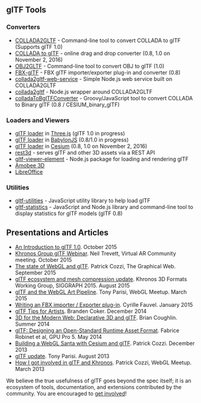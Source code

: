 ## glTF Tools

### Converters

*   [COLLADA2GLTF](https://github.com/KhronosGroup/glTF/wiki/converter) - Command-line tool to convert COLLADA to glTF (Supports glTF 1.0)
*   [COLLADA to glTF](http://cesiumjs.org/convertmodel.html) - online drag and drop converter (0.8, 1.0 on November 2, 2016)
*   [OBJ2GLTF](https://github.com/AnalyticalGraphicsInc/OBJ2GLTF) - Command-line tool to convert OBJ to glTF (1.0)
*   [FBX-glTF](https://github.com/cyrillef/FBX-glTF) - FBX glTF importer/exporter plug-in and converter (0.8)
*   [collada2gltf-web-service](https://github.com/AnalyticalGraphicsInc/collada2gltf-web-service) - Simple Node.js web service built on COLLADA2GLTF
*   [collada2gltf](https://www.npmjs.com/package/collada2gltf) - Node.js wrapper around COLLADA2GLTF
*   [colladaToBglTFConverter](https://github.com/virtualcitySYSTEMS/colladaToBglTFConverter) - Groovy/JavaScript tool to convert COLLADA to Binary glTF (0.8 / CESIUM_binary_glTF)

### Loaders and Viewers

*   [glTF loader](https://github.com/mrdoob/three.js/tree/master/examples/js/loaders/gltf) in [Three.js](http://threejs.org/) (glTF 1.0 in progress)
*   [glTF loader](https://github.com/BabylonJS/Babylon.js/tree/master/loaders/glTF) in [BabylonJS](http://babylonjs.com/) (0.8/1.0 in progress)
*   [glTF loader](https://github.com/AnalyticalGraphicsInc/cesium/blob/master/Source/Scene/Model.js) in [Cesium](http://cesiumjs.org/) (0.8, 1.0 on November 2, 2016)
*   [rest3d](https://github.com/amd/rest3d) - serves glTF and other 3D assets via a REST API
*   [gltf-viewer-element](https://www.npmjs.com/package/gltf-viewer-element) - Node.js package for loading and rendering glTF
*   [Amobee 3D](http://amobee3d.s3.amazonaws.com/ads/Amobee3D_AdList.html)
*   [LibreOffice](http://zolnaitamas.blogspot.com/2014/08/3d-models-in-impress-libreoffice-43.html)

### Utilities

*   [gltf-utilities](https://github.com/AnalyticalGraphicsInc/gltf-utilities) - JavaScript utility library to help load glTF
*   [gltf-statistics](https://github.com/AnalyticalGraphicsInc/gltf-statistics) - JavaScript and Node.js library and command-line tool to display statistics for glTF models (glTF 0.8)

## Presentations and Articles

*   [An Introduction to glTF 1.0](https://www.khronos.org/assets/uploads/developers/library/overview/glTF-1.0-Introduction-Oct15.pdf). October 2015
*   [Khronos Group glTF Webinar](https://www.youtube.com/watch?v=YXPeh2hy6Tc). Neil Trevett, Virtual AR Community meeting. October 2015
*   [The state of WebGL and glTF](https://www.khronos.org/assets/uploads/developers/library/2015-graphical-web/WebGL-and-glTF-Graphical-Web_Sep15.pdf). Patrick Cozzi, The Graphical Web. September 2015
*   [glTF ecosystem and mesh compression update](https://www.khronos.org/webgl/wiki_1_15/images/GlTF_Update_SIGGRAPH_Aug15.pdf). Khronos 3D Formats Working Group, SIGGRAPH 2015\. August 2015
*   [glTF and the WebGL Art Pipeline](http://www.slideshare.net/auradeluxe/gltf-and-the-webgl-art-pipeline-march-2015). Tony Parisi, WebGL Meetup. March 2015
*   [Writing an FBX importer / Exporter plug-in](http://around-the-corner.typepad.com/adn/2015/01/writing-an-fbx-importer-exporter-plug-in.html). Cyrille Fauvel. January 2015
*   [glTF Tips for Artists](http://cesiumjs.org/2014/12/15/glTF-Tips-for-Artists/). Branden Coker. December 2014
*   [3D for the Modern Web: Declarative 3D and glTF](http://mason.gmu.edu/%7Ebcoughl2/cs752/). Brian Coughlin. Summer 2014
*   [glTF: Designing an Open-Standard Runtime Asset Format](https://books.google.com/books?id=uIDSBQAAQBAJ&pg=PA375&lpg=PA375&dq=%22Designing+an+Open-Standard+Runtime+Asset+Format%22&source=bl&ots=XLLQ_9piKe&sig=rwLmjPbxN3p5LMYBzf-LGoAJtgs&hl=en&sa=X&ved=0CCkQ6AEwAmoVChMI5bTKlJ3MyAIVBqMeCh012ggk). Fabrice Robinet et al, GPU Pro 5\. May 2014
*   [Building a WebGL Santa with Cesium and glTF](http://cesiumjs.org/2013/12/23/Building-A-WebGL-Santa-with-Cesium-and-glTF/). Patrick Cozzi. December 2013
*   [glTF update](http://www.slideshare.net/auradeluxe/gltf-update-with-tony-parisi). Tony Parisi. August 2013
*   [How I got involved in glTF and Khronos](http://blog.virtualglobebook.com/2013/03/how-i-got-involved-in-gltf-and-khronos.html). Patrick Cozzi, WebGL Meetup. March 2013

We believe the true usefulness of glTF goes beyond the spec itself; it is an ecosystem of tools, documentation, and extensions contributed by the community. You are encouraged to [get involved](https://github.com/KhronosGroup/Khronosdotorg)!

